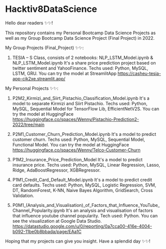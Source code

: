 # Hacktiv8DataScience

Hello dear readers ✨✨!

This repository contains my Personal Bootcamp Data Science Projects as well as my Group Bootcamp Data Science Project (Final Project) in 2022.

My Group Projects (Final_Project) ✨✨:
1.  TESIA – S Class, consists of 2 notebooks: NLP_LSTM_Model.ipynb & NLP_LSTM_Model.ipynb
    It's a share price prediction project based on twitter sentiment and YahooFinance. Techs used: Python, MySQL, LSTM, GRU. You can try the model at StreamlitApp https://casheu-tesia-app-cik2xe.streamlit.app/

My Personal Projects ✨✨:
1.  P2M2_Kirmizi_and_Siirt_Pistachio_Classification_Model.ipynb
    It's a model to separate Kirmizi and Siirt Pistachio. Techs used: Python, MySQL, Sequential Model for TensorFlow Lib, EfficientNetV2S. You can try the model at HuggingFace https://huggingface.co/spaces/Wenny/Pistachio-Prediction2-2022/tree/main

2.  P2M1_Customer_Churn_Prediction_Model.ipynb
    It's a model to predict customer churn. Techs used: Python, MySQL, Sequential Model, Functional Model. You can try the model at HuggingFace https://huggingface.co/spaces/Wenny/Telco-Customer-Churn

3.  P1M2_Insurance_Price_Prediction_Model
    It's a model to predict insurance price. Techs used: Python, MySQL, Linear Regression, Lasso, Ridge, AdaBoostRegressor, XGBRegressor.

4.  P1M1_Credit_Card_Default_Model.ipynb
    It's a model to predict credit card defaults. Techs used: Python, MySQL, Logistic Regression, SVM, DT, RandomForest, K-NN, Naive Bayes Algorithm, GridSearch, Cross Validation.

5.  P0M1_(Analysis_and_Visualisation)_of_Factors_that_Influence_YouTube_Channel_Popularity.ipynb
    It's an analysis and visualisation of factors that influence youtube channel popularity. Tech used: Python. You can see the visualization at Google Data Studio. https://datastudio.google.com/u/0/reporting/0a7cca00-416e-4004-b092-11be0b8bbada/page/EAa1C

Hoping that my projects can give you insight. Have a splendid day ✨✨!
